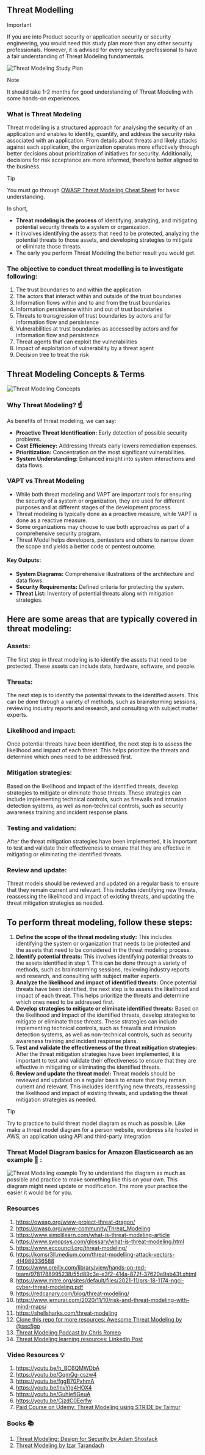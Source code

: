 ## Threat Modelling
> [!IMPORTANT]
> If you are into Product security or application security or security engineering, you would need this study plan more than any other security professionals. However, it is advised for every security professional to have a fair understanding of Threat Modeling fundamentals.

![Threat Modeling Study Plan](images/Threat-Modeling-Study-Plan.png)
> [!Note]
> It should take 1-2 months for good understanding of Threat Modeling with some hands-on experiences.

### What is Threat Modeling
Threat modelling is a structured approach for analysing the security of an application and enables to identify, quantify, and address the security risks associated with an application.
From details about threats and likely attacks against each application, the organization operates more effectively through better decisions about prioritization of initiatives for security. 
Additionally, decisions for risk acceptance are more informed, therefore better aligned to the business.

> [!TIP]
> You must go through [OWASP Threat Modeling Cheat Sheet](https://cheatsheetseries.owasp.org/cheatsheets/Threat_Modeling_Cheat_Sheet.html) for basic understanding.

In short,
- **Threat modeling is the process** of identifying, analyzing, and mitigating potential security threats to a system or organization. 
- It involves identifying the assets that need to be protected, analyzing the potential threats to those assets, and developing strategies to mitigate or eliminate those threats.
- The early you perform Threat Modeling the better result you would get.

### The objective to conduct threat modelling is to investigate following:
1. The trust boundaries to and within the application
2. The actors that interact within and outside of the trust boundaries
3. Information flows within and to and from the trust boundaries
4. Information persistence within and out of trust boundaries
5. Threats to transgression of trust boundaries by actors and for information flow and persistence
6. Vulnerabilities at trust boundaries as accessed by actors and for information flow and persistence
7. Threat agents that can exploit the vulnerabilities
8. Impact of exploitation of vulnerability by a threat agent
9. Decision tree to treat the risk

## Threat Modeling Concepts & Terms
![Threat Modeling Concepts](images/Threat-Model.png)

### Why Threat Modeling? :point_up:
As benefits of threat modeling, we can say:
+ **Proactive Threat Identification:** Early detection of possible security problems.
+ **Cost Efficiency:** Addressing threats early lowers remediation expenses.
+ **Prioritization:** Concentration on the most significant vulnerabilities.
+ **System Understanding:** Enhanced insight into system interactions and data flows.

### VAPT vs Threat Modeling
- While both threat modeling and VAPT are important tools for ensuring the security of a system or organization, they are used for different purposes and at different stages of the development process. 
- Threat modeling is typically done as a proactive measure, while VAPT is done as a reactive measure. 
- Some organizations may choose to use both approaches as part of a comprehensive security program.
- Threat Model helps developers, pentesters and others to narrow down the scope and yields a better code or pentest outcome.

#### Key Outputs:
+ **System Diagrams:** Comprehensive illustrations of the architecture and data flows.
+ **Security Requirements:** Defined criteria for protecting the system.
+ **Threat List:** Inventory of potential threats along with mitigation strategies.

## Here are some areas that are typically covered in threat modeling:
### Assets: 
The first step in threat modeling is to identify the assets that need to be protected. These assets can include data, hardware, software, and people.

### Threats: 
The next step is to identify the potential threats to the identified assets. This can be done through a variety of methods, such as brainstorming sessions, reviewing industry reports and research, and consulting with subject matter experts.

### Likelihood and impact: 
Once potential threats have been identified, the next step is to assess the likelihood and impact of each threat. This helps prioritize the threats and determine which ones need to be addressed first.

### Mitigation strategies: 
Based on the likelihood and impact of the identified threats, develop strategies to mitigate or eliminate those threats. These strategies can include implementing technical controls, such as firewalls and intrusion detection systems, as well as non-technical controls, such as security awareness training and incident response plans.

### Testing and validation: 
After the threat mitigation strategies have been implemented, it is important to test and validate their effectiveness to ensure that they are effective in mitigating or eliminating the identified threats.

### Review and update: 
Threat models should be reviewed and updated on a regular basis to ensure that they remain current and relevant. This includes identifying new threats, reassessing the likelihood and impact of existing threats, and updating the threat mitigation strategies as needed.

## To perform threat modeling, follow these steps:
1. **Define the scope of the threat modeling study:** 
This includes identifying the system or organization that needs to be protected and the assets that need to be considered in the threat modeling process.
2. **Identify potential threats:** 
This involves identifying potential threats to the assets identified in step 1. This can be done through a variety of methods, such as brainstorming sessions, reviewing industry reports and research, and consulting with subject matter experts.
3. **Analyze the likelihood and impact of identified threats:** 
Once potential threats have been identified, the next step is to assess the likelihood and impact of each threat. This helps prioritize the threats and determine which ones need to be addressed first.
4. **Develop strategies to mitigate or eliminate identified threats:** 
Based on the likelihood and impact of the identified threats, develop strategies to mitigate or eliminate those threats. These strategies can include implementing technical controls, such as firewalls and intrusion detection systems, as well as non-technical controls, such as security awareness training and incident response plans.
5. **Test and validate the effectiveness of the threat mitigation strategies:** 
After the threat mitigation strategies have been implemented, it is important to test and validate their effectiveness to ensure that they are effective in mitigating or eliminating the identified threats.
6. **Review and update the threat model:** 
Threat models should be reviewed and updated on a regular basis to ensure that they remain current and relevant. This includes identifying new threats, reassessing the likelihood and impact of existing threats, and updating the threat mitigation strategies as needed.

> [!TIP]
> Try to practice to build threat model diagram as much as possible. Like make a threat model diagram for a person website, wordpress site hosted in AWS, an application using API and third-party integration

### Threat Model Diagram basics for Amazon Elasticsearch as an example :tada: :
![Threat Modeling example](./images/Amazon_ElasticSearch_Basic_TM.png)
Try to understand the diagram as much as possible and practice to make something like this on your own. This diagram might need update or modification. The more your practice the easier it would be for you.

### Resources
1. https://owasp.org/www-project-threat-dragon/
2. https://owasp.org/www-community/Threat_Modeling
3. https://www.simplilearn.com/what-is-threat-modeling-article
4. https://www.synopsys.com/glossary/what-is-threat-modeling.html
5. https://www.eccouncil.org/threat-modeling/
6. https://komsr3ll.medium.com/threat-modelling-attack-vectors-4f4989336588
7. https://www.oreilly.com/library/view/hands-on-red-team/9781788995238/55d89c3e-e3f2-414a-872f-37620e9ab43f.xhtml
8. https://www.mitre.org/sites/default/files/2021-11/prs-18-1174-ngci-cyber-threat-modeling.pdf
9. https://redcanary.com/blog/threat-modeling/
10. https://www.jemurai.com/2020/11/10/risk-and-threat-modeling-with-mind-maps/
11. https://shellsharks.com/threat-modeling
12. [Clone this repo for more resources: Awesome Threat Modeling by @secfigo](https://github.com/hysnsec/awesome-threat-modelling)
13. [Threat Modeling Podcast by Chris Romeo](https://open.spotify.com/show/4q9BxNrRb0NWnLBpSmNqoP)
14. [Threat Modeling learning resources: Linkedin Post](https://www.linkedin.com/feed/update/urn:li:activity:7209798162687873026/)

### Video Resources :bulb:
1. https://youtu.be/h_BC6QMWDbA
2. https://youtu.be/GqmQg-cszw4
3. https://youtu.be/fggB70PxhmA
4. https://youtu.be/lnvYlg4HOX4
5. https://youtu.be/GuhIefIGeuA
6. https://youtu.be/CjzdC0Eerfw
7. [Paid Course on Udemy: Threat Modeling using STRIDE by Taimur](https://www.udemy.com/course/threat-modeling-using-stride-masterclass/?couponCode=IND21PM)

### Books :books:
1. [Threat Modeling: Design for Security by Adam Shostack](https://amzn.to/3zfKefb)
2. [Threat Modeling by Izar Tarandach](https://amzn.to/4gEgbif)